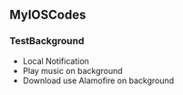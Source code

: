 ## MyIOSCodes

### TestBackground <swift>

- Local Notification
- Play music on background
- Download use Alamofire on background
